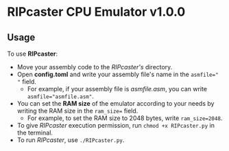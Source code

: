 # RIPcaster CPU Emulator v1.0.0

## Usage
To use **RIPcaster**:
- Move your assembly code to the *RIPcaster's* directory.
- Open **config.toml** and write your assembly file's name in the `asmfile=" "` field.
  - For example, if your assembly file is *asmfile.asm*, you can write `asmfile="asmfile.asm"`.
- You can set the **RAM size** of the emulator according to your needs by writing the RAM size in the `ram_size=` field.
  - For example, to set the RAM size to 2048 bytes, write `ram_size=2048`.
- To give *RIPcaster* execution permission, run `chmod +x RIPcaster.py` in the terminal.
- To run *RIPcaster*, use `./RIPcaster.py`.